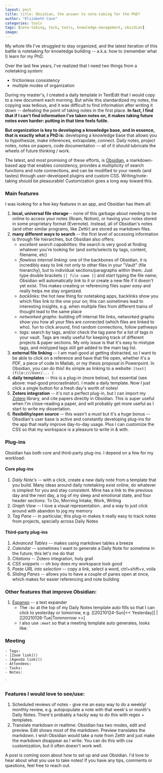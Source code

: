 ```yaml
---
layout: post
title: title: Obsidian, the answer to note-taking for the PhD?
author: "Elizabeth Case"
categories: tools
tags: [note-taking, tech, tools, knowledge-management, obsidian]
image: 
---
```


My whole life I've struggled to stay organized, and the latest iteration of this battle is notetaking for knowledge building -- a.k.a. how to (remember what I) learn for my PhD.

Over the last few years, I've realized that I need two things from a notetaking system: 
- frictionless consistency
- multiple modes of organization 

During my master's, I created a daily template in TextEdit that I would copy to a new document each morning. But while this standardized my notes, the copying was tedious, and it was difficult to find information after writing it down -- defeating the point of taking notes in the first place. **In fact, I find that if I can't find information I've taken notes on, it makes taking future notes even harder: putting in that time feels futile.**

**But organization is key to developing a knowledge base, and in essence, that is exactly what a PhD is:** developing a knowledge base that allows you to hypothesize, make inferences, extrapolate, connect. Daily notes, project notes, notes on papers, code documentation -- all of it should lubricate the wheels of future thinking / work.

The latest, and most promising of these efforts, is [Obsidian](https://obsidian.md/), a markdown-based app that enables consistency, provides a multiplicity of search functions and note connections, and can be modified to your needs (and tastes) through user-developed plugins and custom CSS. Writing/note-taking should be pleasurable! Customization goes a long way toward this.


### Main features
I was looking for a few key features in an app, and Obsidian has them all:
1. **local, universal file storage**-- none of this garbage about needing to be online to access your notes (Roam, Notion), or having your notes stored in some proprietary format (Evernote). Instead, all of Obsidian's notes (and other similar programs, like Zettlr) are stored as markdown files.
2. **many different ways to search** -- the first level of accessing information is through file hierarchies, but Obsidian also offers:
	- *excellent search capabilities:* the search is very good at finding whatever you're looking for (and sorts/selects by tags, content, filename, etc)
	- *flawless internal linking:* one of the backbones of Obsidian, it is incredibly easy to link not only to other files in your "Vault" (file hierarchy), but to individual sections/paragraphs within them. Just type double brackets `[[ file name ]]` and start typing the file name; Obsidian will automatically link to it or create a new file if it doesn't yet exist. This makes creating or referencing files *super easy* and really helps me stay organized.
	- *backlinks:* the hot new thing for notetaking apps, backlinks show you which files link to the one your on; this can sometimes lead to interesting insights, e.g. when multiple files from different trains of thought lead to the same place
	- *networked graphs:* building off internal file links, networked graphs show you how all your files are connected (which files are linked to who). fun to click around, find random connections, follow pathways
	- *tags*: search by tags, and/or check the tag pane for a list of tags in your vault. Tags are really useful for keeping track of different projects & paper sections. My only issue is that it's easy to mistype tags, and mistyped tags still get added to the main tag list.
3. **external file linking** -- I am mad-good at getting distracted, so I want to be able to click on a reference and have that file open, whether it's a PDF, a piece of code in Matlab, or my thesis proposal in Powerpoint. In Obsidian, you can do this! As simple as linking to a website: `[text](file:///User/... )`
4. **daily templates** -- this is a plug-in (more below), but essential (see above: mad-good procrastinator). I made a daily template. Now I just click a single button for a fresh day's worth of notes! 
5. **Zotero integration** -- it's not a perfect plug-in, but I can import my [Zotero](https://www.zotero.org/) library, and cite papers directly in Obsidian. This is super useful when I'm close-reading a paper, and will probably get more useful as I start to write my dissertation.
6. **flexibility/open source** -- this wasn't a *must* but it's a huge bonus -- Obsidian's user base is active and constantly developing plug-ins for the app that really improve day-to-day usage. Plus I can customize the CSS so that my workspace is a pleasure to write in & with.


### Plug-ins
Obsidian has both core and third-party plug-ins. I depend on a few for my workload:

#### Core plug-ins
1. *Daily Note's* -- with a click, create a new daily note from a template that you build. Many ideas around daily notetaking exist online, do whatever is simplest for you and stay consistent. Mine has a link to the previous day and the next day, a log of my sleep and emotional state, and four header sections: To Do, Morning Intake, Work, Writing
2. *Graph View* -- I love a visual representation.. and a way to just click around with abandon to jog my memory
3. *Tag Pane* -- in particular, this plug-in makes it really easy to track notes from projects, specially across Daily Notes

#### Third-party plug-ins
1. *Advanced Tables* -- makes using markdown tables a breeze
2. *Calendar* -- sometimes I want to generate a Daily Note for sometime in the future; this let's me do that
3. *Citations* -- Zotero integration, holy grail
4. *CSS snippets* -- oh boy does my workspace look good
5. *Paste URL into selection* -- copy a link, select a word,  ctrl+shift+v, voila
6. *Sliding Panes* -- allows you to have a couple of panes open at once, which makes for easier referencing and note building

### Other features that improve Obsidian:

1. [Espanso](https://espanso.org/) -- a text expander
	-  The `:bc` at the top of my Daily Notes template auto fills so that I can click to yesterday or tomorrow, e.g. [[20210124-Sun|<< Yesterday]] | [[20210126-Tue|Tommorrow >>]
	- I also use `:meet` so that a meeting template auto generates, looks like: 
` 
###  Meeting
	- Tags:
	- [Zoom link]()
	- [Agenda link]()
	- Attendees:
	- Tasks:
	- Notes: 
`

### Features I would love to see/use:
1. Scheduled reviews of notes - give me an easy way to do a weekly/ monthly review, e.g. autopopulate a note with that week's or month's Daily Notes. There's probably a hacky way to do this with regex + templates.
2. Translate markdown in realtime: Obsidian has two modes, edit and preview. Edit shows most of the markdown. Preview translates the markdown. I wish Obsidian would take a note from Zettlr and just make the markdown disappear as I write. You can do this with css customization, but it often doesn't work well. 

A post is coming soon about how to set up and use Obsidian. I'd love to hear about what you use to take notes! If you have any tips, comments or questions, feel free to reach out.